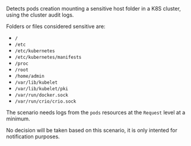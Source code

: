 Detects pods creation mounting a sensitive host folder in a K8S cluster, using the cluster audit logs.

Folders or files considered sensitive are:
 - `/`
 - `/etc`
 - `/etc/kubernetes`
 - `/etc/kubernetes/manifests`
 - `/proc`
 - `/root`
 - `/home/admin`
 - `/var/lib/kubelet`
 - `/var/lib/kubelet/pki`
 - `/var/run/docker.sock` 
 - `/var/run/crio/crio.sock`

The scenario needs logs from the `pods` resources at the `Request` level at a minimum.

No decision will be taken based on this scenario, it is only intented for notification purposes.